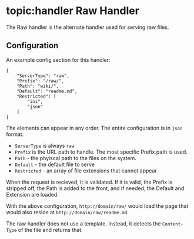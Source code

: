 topic:handler
Raw Handler
===========
The Raw handler is the alternate handler used for serving raw files.

Configuration
-------------
An example config section for this handler:

```nohighlight
{
	"ServerType": "raw",
	"Prefix": "/raw/",
	"Path": "wiki/",
	"Default": "readme.md",
	"Restricted": [
		"ini",
		"json"
	]
}
```

The elements can appear in any order. The entire configuration is in `json` format.

* `ServerType` is always `raw`
* `Prefix` is the URL path to handle. The most specific Prefix path is used.
* `Path` - the phyiscal path to the files on the system.
* `Default` - the default file to serve
* `Restricted` - an array of file extensions that cannot appear

When the request is recieved, it is validated. If it is valid, the Prefix is stripped off, the Path is added to the front, and if needed, the Default and Extension are loaded.

With the above configuration, `http://domain/raw/` would load the page that would also reside at `http://domain/raw/readme.md`.

The raw handler does not use a template. Instead, it detects the `Content-Type` of the file and returns that.